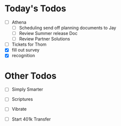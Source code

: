 # Today's Todos

- [ ] Athena
    - [ ] Scheduling send off planning documents to Jay
    - [ ] Review Summer release Doc
    - [ ] Review Partner Solutions
- [ ] Tickets for Thom
- [x] fill out survey
- [x] recognition

# Other Todos

- [ ] Simply Smarter
- [ ] Scriptures
- [ ] Vibrate
- [ ] Start 401k Transfer

